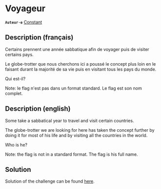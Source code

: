 # Voyageur

**`Auteur·e`** [Constant](https://github.com/ConstantCONTENT)

## Description (français)

Certains prennent une année sabbatique afin de voyager puis de visiter certains pays. 

Le globe-trotter que nous cherchons ici a poussé le concept plus loin en le faisant durant la majorité de sa vie puis en visitant tous les pays du monde.

Qui est-il?

Note: le flag n'est pas dans un format standard. Le flag est son nom complet.

## Description (english)

Some take a sabbatical year to travel and visit certain countries.

The globe-trotter we are looking for here has taken the concept further by doing it for most of his life and by visiting all the countries in the world.

Who is he?

Note: the flag is not in a standard format. The flag is his full name.


## Solution

Solution of the challenge can be found [here](solution/).
